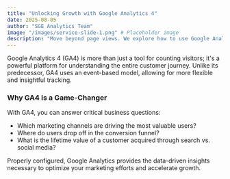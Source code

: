```yaml
---
title: "Unlocking Growth with Google Analytics 4"
date: 2025-08-05
author: "SGE Analytics Team"
image: "/images/service-slide-1.png" # Placeholder image
description: "Move beyond page views. We explore how to use Google Analytics 4 to understand user behavior, track conversions, and make smarter business decisions."
---
```


Google Analytics 4 (GA4) is more than just a tool for counting visitors; it's a powerful platform for understanding the entire customer journey. Unlike its predecessor, GA4 uses an event-based model, allowing for more flexible and insightful tracking.

### Why GA4 is a Game-Changer

With GA4, you can answer critical business questions:

-   Which marketing channels are driving the most valuable users?
-   Where do users drop off in the conversion funnel?
-   What is the lifetime value of a customer acquired through search vs. social media?

Properly configured, Google Analytics provides the data-driven insights necessary to optimize your marketing efforts and accelerate growth.